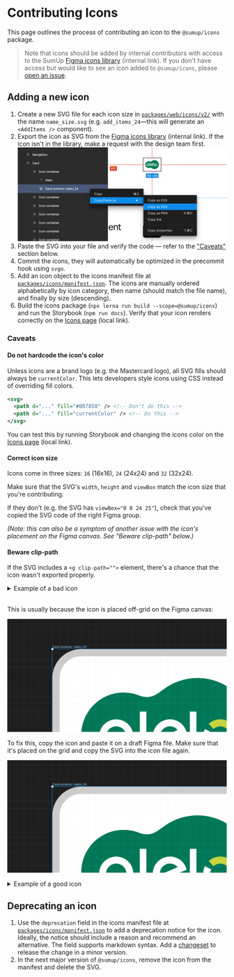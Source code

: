 # Contributing Icons

This page outlines the process of contributing an icon to the `@sumup/icons` package.

> Note that icons should be added by internal contributors with access to the SumUp [Figma icons library](https://www.figma.com/file/vnFVuPNlqF45rkw1u9toBC/SumUp-Iconography) (internal link). If you don't have access but would like to see an icon added to `@sumup/icons`, please [open an issue](https://github.com/sumup-oss/circuit-ui/issues/new).

## Adding a new icon

1. Create a new SVG file for each icon size in [`packages/web/icons/v2/`](https://github.com/sumup-oss/circuit-ui/tree/main/packages/icons/web/v2) with the name `name_size.svg` (e.g. `add_items_24`—this will generate an `<AddItems />` component).
2. Export the icon as SVG from the [Figma icons library](https://www.figma.com/file/vnFVuPNlqF45rkw1u9toBC/SumUp-Iconography) (internal link). If the icon isn't in the library, make a request with the design team first.
   ![Right click on the group in Figma and choose "Copy as SVG"](https://github.com/sumup-oss/circuit-ui/raw/main/assets/contributing-icons-export.png)
3. Paste the SVG into your file and verify the code — refer to the ["Caveats"](#caveats) section below.
4. Commit the icons, they will automatically be optimized in the precommit hook using `svgo`.
5. Add an icon object to the icons manifest file at [`packages/icons/manifest.json`](https://github.com/sumup-oss/circuit-ui/blob/9146e47a21dcd6880f437d1a47a0c54d5a164bfd/packages/icons/manifest.json). The icons are manually ordered alphabetically by icon category, then name (should match the file name), and finally by size (descending).
6. Build the icons package (`npx lerna run build --scope=@sumup/icons`) and run the Storybook (`npm run docs`). Verify that your icon renders correctly on the [Icons page](http://localhost:6006/?path=/docs/features-icons--docs) (local link).

### Caveats

#### Do not hardcode the icon's color

Unless icons are a brand logo (e.g. the Mastercard logo), all SVG fills should always be `currentColor`. This lets developers style icons using CSS instead of overriding fill colors.

```svg
<svg>
  <path d="..." fill="#007858" /> <!-- Don't do this -->
  <path d="..." fill="currentColor" /> <!-- Do this -->
</svg>
```

You can test this by running Storybook and changing the icons color on the [Icons page](http://localhost:6006/?path=/docs/features-icons--docs) (local link).

#### Correct icon size

Icons come in three sizes: `16` (16x16), `24` (24x24) and `32` (32x24).

Make sure that the SVG's `width`, `height` and `viewBox` match the icon size that you're contributing.

If they don't (e.g. the SVG has `viewBox="0 0 24 25"`), check that you've copied the SVG code of the right Figma group.

_(Note: this can also be a symptom of another issue with the icon's placement on the Figma canvas. See "Beware clip-path" below.)_

#### Beware clip-path

If the SVG includes a `<g clip-path="">` element, there's a chance that the icon wasn't exported properly.

<details>
<summary>Example of a bad icon</summary>

```svg
<svg width="32" height="25" viewBox="0 0 32 25" fill="none" xmlns="http://www.w3.org/2000/svg">
<g clip-path="url(#clip0_11532_2901)">
<rect x="0.5" y="1" width="31" height="23" rx="3.5" fill="white" stroke="#CCCCCC"/>
</g>
<path d="M20.1117 4.5C18.5512 4.49926 17.0261 4.96404 15.7312 5.8349C15.6421 5.89584 15.026 6.33591 14.9989 6.35735C13.9754 7.12692 13.2882 7.26008 12.3471 7.02424C12.2896 7.00957 12.0199 6.91704 11.9353 6.88432C11.0563 6.55338 10.1107 6.43826 9.17805 6.54865C8.24536 6.65903 7.35279 6.9917 6.57536 7.51868C5.79794 8.04566 5.15837 8.75156 4.71041 9.57705C4.26246 10.4025 4.0192 11.3235 4.00109 12.2625C3.98298 13.2016 4.19055 14.1312 4.60634 14.9734C5.02214 15.8155 5.63401 16.5456 6.39054 17.1021C7.14707 17.6587 8.02615 18.0255 8.95389 18.1718C9.88163 18.3181 10.8309 18.2395 11.722 17.9427C13.1257 17.5229 13.8874 17.638 14.7687 18.2598C14.9447 18.3839 15.369 18.6558 15.457 18.7201C16.4601 19.4562 17.6233 19.944 18.8513 20.1437C20.0793 20.3434 21.3371 20.2492 22.5217 19.8688C23.7062 19.4884 24.7838 18.8328 25.666 17.9555C26.5482 17.0783 27.2099 16.0044 27.597 14.822C27.984 13.6396 28.0853 12.3823 27.8926 11.1532C27.6998 9.92413 27.2185 8.75819 26.4882 7.75102C25.7578 6.74384 24.7991 5.9241 23.6907 5.359C22.5823 4.7939 21.3558 4.49952 20.1117 4.5Z" fill="#007858"/>
<path d="M17.2713 13.5904C17.0471 13.811 16.7549 13.9491 16.4422 13.9823C16.1295 14.0155 15.8148 13.9418 15.5493 13.7732L15.0269 14.6026C15.4795 14.8886 16.0155 15.0135 16.5479 14.957C17.0804 14.9005 17.5782 14.6658 17.9607 14.2911L17.2713 13.5904ZM16.3302 10.212C15.8987 10.2051 15.4734 10.3158 15.1 10.5321C14.7266 10.7484 14.419 11.0623 14.2103 11.44C14.0016 11.8178 13.8996 12.2452 13.9153 12.6765C13.9309 13.1078 14.0636 13.5267 14.2991 13.8883L18.6073 12.0468C18.4861 11.5311 18.1963 11.0707 17.7838 10.7383C17.3713 10.406 16.8598 10.2208 16.3302 10.212ZM14.9027 12.7373C14.8702 12.4393 14.9342 12.1387 15.0855 11.8799C15.2368 11.6211 15.4673 11.4177 15.743 11.2999C16.0186 11.182 16.3249 11.1559 16.6165 11.2254C16.9081 11.2948 17.1697 11.4562 17.3627 11.6857L14.9027 12.7373ZM19.9603 9.14111V13.7326L20.7569 14.0632L20.3811 14.9659L19.5913 14.6387C19.4322 14.5706 19.2971 14.4567 19.2031 14.3115C19.0981 14.1424 19.0452 13.9462 19.0508 13.7473V9.14111H19.9603ZM13.0228 9.14111V13.7326L13.8127 14.0632L13.437 14.9659L12.6471 14.6387C12.4933 14.5701 12.3628 14.4584 12.2713 14.3171C12.166 14.1481 12.1126 13.9519 12.1178 13.7529V9.14111H13.0228Z" fill="white"/>
<path d="M23.8801 11.328C24.0456 11.4078 24.1938 11.5195 24.3162 11.6566C24.4386 11.7937 24.5327 11.9536 24.5933 12.1272C24.6539 12.3007 24.6796 12.4845 24.6692 12.6679C24.6587 12.8514 24.6122 13.0311 24.5323 13.1966L25.4136 13.6197C25.6521 13.1222 25.7103 12.5573 25.5781 12.0216C25.446 11.4859 25.1317 11.0128 24.6892 10.6834C24.2466 10.3539 23.7033 10.1885 23.1522 10.2155C22.6011 10.2425 22.0766 10.4603 21.6684 10.8315L22.3274 11.5548C22.5338 11.366 22.7921 11.2434 23.0689 11.203C23.3457 11.1626 23.6283 11.2061 23.8801 11.328Z" fill="#C7D540"/>
<path d="M22.6667 13.8522C22.3322 13.6911 22.0753 13.4038 21.9523 13.0535C21.8294 12.7031 21.8506 12.3183 22.0111 11.9835L21.1298 11.5593C20.8936 12.0561 20.8369 12.6195 20.9694 13.1534C21.102 13.6874 21.4154 14.1589 21.8565 14.4876C22.2976 14.8164 22.839 14.9821 23.3885 14.9566C23.9381 14.9311 24.4618 14.7158 24.8705 14.3475L24.2115 13.6254C24.0056 13.8123 23.7487 13.9337 23.4736 13.9741C23.1985 14.0144 22.9176 13.972 22.6667 13.8522ZM11.2168 13.9188V12.5895C11.2168 12.1208 11.0778 11.6627 10.8174 11.273C10.557 10.8833 10.1869 10.5796 9.75395 10.4002C9.32095 10.2209 8.8445 10.1739 8.38483 10.2654C7.92516 10.3568 7.50293 10.5825 7.17153 10.9139C6.84013 11.2453 6.61444 11.6675 6.52301 12.1272C6.43158 12.5869 6.4785 13.0633 6.65786 13.4963C6.83721 13.9293 7.14093 14.2994 7.53062 14.5598C7.92031 14.8202 8.37845 14.9591 8.84713 14.9591C9.2145 14.9592 9.57686 14.8738 9.90557 14.7098L9.52417 13.8183C9.31063 13.9364 9.06995 13.9967 8.82597 13.9932C8.58198 13.9897 8.34313 13.9226 8.13305 13.7984C7.92297 13.6743 7.74894 13.4975 7.62818 13.2854C7.50742 13.0734 7.44411 12.8335 7.44452 12.5895C7.44325 12.3603 7.49868 12.1343 7.60588 11.9316C7.70024 11.7548 7.83132 11.6002 7.99032 11.4782C8.14932 11.3562 8.33257 11.2695 8.52779 11.2241C8.63132 11.1996 8.73734 11.1871 8.84374 11.1869C9.21614 11.1866 9.57342 11.3342 9.83706 11.5972C10.1007 11.8602 10.2491 12.2171 10.2497 12.5895V13.9075C10.2441 14.1064 10.2971 14.3026 10.4021 14.4717C10.4967 14.6163 10.6317 14.7301 10.7902 14.7989L11.2348 14.9749L11.6117 14.0722L11.2168 13.9188Z" fill="white"/>
<defs>
<clipPath id="clip0_11532_2901">
<rect y="0.5" width="32" height="24" rx="4" fill="white"/>
</clipPath>
</defs>
</svg>
```

</details>
<br />

This is usually because the icon is placed off-grid on the Figma canvas:

![An icon in Figma is wrongly placed between "pixels" on the grid](https://github.com/sumup-oss/circuit-ui/raw/main/assets/contributing-icons-off-grid.png)

To fix this, copy the icon and paste it on a draft Figma file. Make sure that it's placed on the grid and copy the SVG into the icon file again.

![An icon in Figma is correctly placed on the "pixels" grid](https://github.com/sumup-oss/circuit-ui/raw/main/assets/contributing-icons-on-grid.png)

<details>
<summary>Example of a good icon</summary>

```svg
<svg width="32" height="24" viewBox="0 0 32 24" fill="none" xmlns="http://www.w3.org/2000/svg">
<rect x="0.5" y="0.5" width="31" height="23" rx="3.5" fill="white" stroke="#CCCCCC"/><!-- Note that this isn't currentColor because this is a brand icon -->
<path d="M20.1117 4C18.5512 3.99926 17.0261 4.46404 15.7312 5.3349C15.6421 5.39584 15.026 5.83591 14.9989 5.85735C13.9754 6.62692 13.2882 6.76008 12.3471 6.52424C12.2896 6.50957 12.0199 6.41704 11.9353 6.38432C11.0563 6.05338 10.1107 5.93826 9.17805 6.04865C8.24536 6.15903 7.35279 6.4917 6.57536 7.01868C5.79794 7.54566 5.15837 8.25156 4.71041 9.07705C4.26246 9.90255 4.0192 10.8235 4.00109 11.7625C3.98298 12.7016 4.19055 13.6312 4.60634 14.4734C5.02214 15.3155 5.63401 16.0456 6.39054 16.6021C7.14707 17.1587 8.02615 17.5255 8.95389 17.6718C9.88163 17.8181 10.8309 17.7395 11.722 17.4427C13.1257 17.0229 13.8874 17.138 14.7687 17.7598C14.9447 17.8839 15.369 18.1558 15.457 18.2201C16.4601 18.9562 17.6233 19.444 18.8513 19.6437C20.0793 19.8434 21.3371 19.7492 22.5217 19.3688C23.7062 18.9884 24.7838 18.3328 25.666 17.4555C26.5482 16.5783 27.2099 15.5044 27.597 14.322C27.984 13.1396 28.0853 11.8823 27.8926 10.6532C27.6998 9.42413 27.2185 8.25819 26.4882 7.25102C25.7578 6.24385 24.7991 5.4241 23.6907 4.859C22.5823 4.2939 21.3558 3.99952 20.1117 4V4Z" fill="#007858"/>
<path d="M17.2712 13.0904C17.0471 13.311 16.7549 13.4491 16.4422 13.4823C16.1295 13.5155 15.8147 13.4418 15.5493 13.2732L15.0268 14.1026C15.4795 14.3886 16.0155 14.5135 16.5479 14.4569C17.0804 14.4004 17.5782 14.1658 17.9607 13.7911L17.2712 13.0904ZM16.3302 9.71194C15.8986 9.70508 15.4734 9.81575 15.1 10.0321C14.7265 10.2484 14.419 10.5623 14.2103 10.94C14.0016 11.3178 13.8996 11.7452 13.9152 12.1764C13.9309 12.6077 14.0635 13.0266 14.299 13.3883L18.6073 11.5467C18.486 11.0311 18.1962 10.5706 17.7838 10.2383C17.3713 9.90597 16.8598 9.72073 16.3302 9.71194V9.71194ZM14.9027 12.2373C14.8701 11.9393 14.9342 11.6387 15.0855 11.3799C15.2368 11.121 15.4673 10.9177 15.7429 10.7998C16.0186 10.682 16.3248 10.6559 16.6165 10.7253C16.9081 10.7948 17.1697 10.9562 17.3626 11.1856L14.9027 12.2373ZM19.9602 8.64108V13.2326L20.7569 13.5632L20.3811 14.4659L19.5912 14.1387C19.4322 14.0706 19.297 13.9567 19.2031 13.8114C19.0981 13.6423 19.0451 13.4462 19.0507 13.2472V8.64108H19.9602ZM13.0228 8.64108V13.2326L13.8127 13.5632L13.4369 14.4659L12.647 14.1387C12.4933 14.0701 12.3628 13.9584 12.2713 13.8171C12.1659 13.6481 12.1126 13.4519 12.1178 13.2529V8.64108H13.0228Z" fill="white"/>
<path d="M23.88 10.828C24.0456 10.9078 24.1938 11.0195 24.3162 11.1567C24.4385 11.2938 24.5327 11.4537 24.5933 11.6272C24.6538 11.8007 24.6796 11.9845 24.6691 12.168C24.6587 12.3515 24.6122 12.5311 24.5323 12.6966L25.4135 13.1198C25.6521 12.6223 25.7103 12.0573 25.5781 11.5217C25.446 10.986 25.1317 10.5129 24.6892 10.1834C24.2466 9.85392 23.7033 9.68853 23.1522 9.71555C22.6011 9.74257 22.0766 9.96031 21.6684 10.3315L22.3274 11.0548C22.5338 10.866 22.7921 10.7435 23.0689 10.703C23.3457 10.6626 23.6282 10.7061 23.88 10.828V10.828Z" fill="#C7D540"/>
<path d="M22.6667 13.3522C22.3322 13.1911 22.0753 12.9039 21.9523 12.5535C21.8294 12.2032 21.8505 11.8184 22.0111 11.4836L21.1298 11.0593C20.8936 11.5562 20.8369 12.1195 20.9694 12.6535C21.1019 13.1874 21.4154 13.6589 21.8565 13.9877C22.2976 14.3165 22.839 14.4822 23.3885 14.4567C23.9381 14.4311 24.4618 14.2159 24.8705 13.8476L24.2115 13.1254C24.0056 13.3123 23.7487 13.4337 23.4736 13.4741C23.1985 13.5145 22.9176 13.4721 22.6667 13.3522V13.3522ZM11.2168 13.4188V12.0895C11.2168 11.6209 11.0778 11.1627 10.8174 10.773C10.557 10.3834 10.1869 10.0796 9.75394 9.90027C9.32095 9.72092 8.84449 9.67399 8.38482 9.76543C7.92516 9.85686 7.50293 10.0825 7.17153 10.4139C6.84012 10.7454 6.61444 11.1676 6.523 11.6272C6.43157 12.0869 6.4785 12.5634 6.65785 12.9964C6.8372 13.4294 7.14093 13.7995 7.53061 14.0598C7.9203 14.3202 8.37845 14.4592 8.84712 14.4592C9.21449 14.4592 9.57685 14.3739 9.90556 14.2098L9.52416 13.3184C9.31062 13.4365 9.06995 13.4967 8.82596 13.4932C8.58197 13.4898 8.34312 13.4226 8.13304 13.2985C7.92296 13.1744 7.74893 12.9975 7.62817 12.7855C7.50741 12.5734 7.4441 12.3336 7.44451 12.0895C7.44324 11.8603 7.49867 11.6343 7.60588 11.4317C7.70023 11.2549 7.83131 11.1002 7.99031 10.9782C8.14931 10.8562 8.33256 10.7696 8.52778 10.7242C8.63132 10.6997 8.73733 10.6872 8.84373 10.6869C9.21613 10.6866 9.57341 10.8342 9.83705 11.0972C10.1007 11.3602 10.2491 11.7171 10.2497 12.0895V13.4075C10.2441 13.6064 10.2971 13.8026 10.4021 13.9717C10.4967 14.1164 10.6316 14.2301 10.7902 14.299L11.2348 14.475L11.6117 13.5723L11.2168 13.4188Z" fill="white"/>
</svg>
```

</details>

## Deprecating an icon

1. Use the `deprecation` field in the icons manifest file at [`packages/icons/manifest.json`](https://github.com/sumup-oss/circuit-ui/blob/9146e47a21dcd6880f437d1a47a0c54d5a164bfd/packages/icons/manifest.json) to add a deprecation notice for the icon. Ideally, the notice should include a reason and recommend an alternative. The field supports markdown syntax. Add a [changeset](https://circuit.sumup.com/?path=/docs/contributing-release-process--docs#changesets) to release the change in a minor version.
2. In the next major version of `@sumup/icons`, remove the icon from the manifest and delete the SVG.
